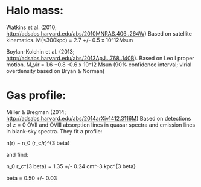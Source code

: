 # Halo mass:

Watkins et al. (2010; http://adsabs.harvard.edu/abs/2010MNRAS.406..264W)
Based on satellite kinematics.
M(<300kpc) = 2.7 +/- 0.5 x 10^12Msun

Boylan-Kolchin et al. (2013; http://adsabs.harvard.edu/abs/2013ApJ...768..140B).
Based on Leo I proper motion.
M_vir = 1.6 +0.8 -0.6 x 10^12 Msun (90% confidence interval; virial overdensity based on Bryan & Norman)

# Gas profile:

Miller & Bregman (2014; http://adsabs.harvard.edu/abs/2014arXiv1412.3116M)
Based on detections of z = 0 OVII and OVIII absorption lines in quasar spectra and emission lines in blank-sky spectra. They fit a profile:

n(r) ~ n_0 (r_c/r)^{3 beta}

and find:

n_0 r_c^{3 beta} = 1.35 +/- 0.24 cm^-3 kpc^{3 beta}

beta = 0.50 +/- 0.03

